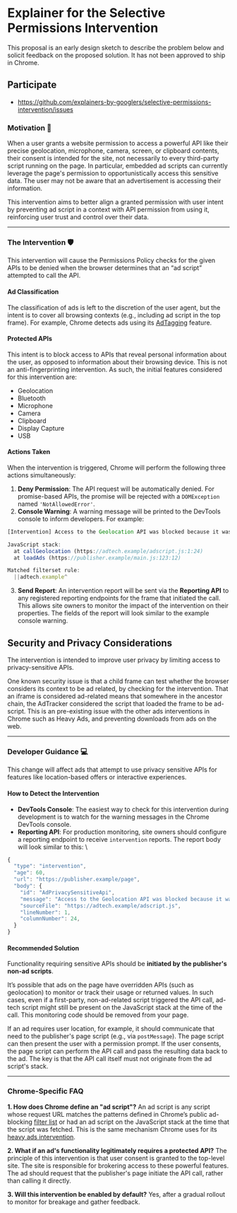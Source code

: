 # Explainer for the Selective Permissions Intervention

This proposal is an early design sketch to describe the problem below and solicit
feedback on the proposed solution. It has not been approved to ship in Chrome.

## Participate
- https://github.com/explainers-by-googlers/selective-permissions-intervention/issues


### Motivation 🤔

When a user grants a website permission to access a powerful API like their precise geolocation, microphone, camera, screen, or clipboard contents, their consent is intended for the site, not necessarily to every third-party script running on the page. In particular, embedded ad scripts can currently leverage the page's permission to opportunistically access this sensitive data. The user may not be aware that an advertisement is accessing their information.

This intervention aims to better align a granted permission with user intent by preventing ad script in a context with API permission from using it, reinforcing user trust and control over their data.


---


### The Intervention 🛡️

This intervention will cause the Permissions Policy checks for the given APIs to be denied when the browser determines that an “ad script” attempted to call the API.


#### Ad Classification

The classification of ads is left to the discretion of the user agent, but the intent is to cover all browsing contexts (e.g., including ad script in the top frame). For example, Chrome detects ads using its [AdTagging](https://chromium.googlesource.com/chromium/src/+/master/docs/ad_tagging.md) feature.


#### Protected APIs

This intent is to block access to APIs that reveal personal information about the user, as opposed to information about their browsing device. This is not an anti-fingerprinting intervention. As such, the initial features considered for this intervention are:

* Geolocation
* Bluetooth
* Microphone
* Camera
* Clipboard
* Display Capture
* USB


#### Actions Taken

When the intervention is triggered, Chrome will perform the following three actions simultaneously:

1. **Deny Permission**: The API request will be automatically denied. For promise-based APIs, the promise will be rejected with a `DOMException` named `'NotAllowedError'`.
2. **Console Warning**: A warning message will be printed to the DevTools console to inform developers. For example:
```javascript
[Intervention] Access to the Geolocation API was blocked because it was initiated by an ad script.

JavaScript stack:
  at callGeolocation (https://adtech.example/adscript.js:1:24)
  at loadAds (https://publisher.example/main.js:123:12)

Matched filterset rule:
  ||adtech.example^

```
3. **Send Report**: An intervention report will be sent via the **Reporting API** to any registered reporting endpoints for the frame that initiated the call. This allows site owners to monitor the impact of the intervention on their properties. The fields of the report will look similar to the example console warning.

## Security and Privacy Considerations

The intervention is intended to improve user privacy by limiting access to privacy-sensitive APIs. 

One known security issue is that a child frame can test whether the browser considers its context to be ad related, by checking for the intervention. That an iframe is considered ad-related means that somewhere in the ancestor chain, the AdTracker considered the script that loaded the frame to be ad-script. This is an pre-existing issue with the other ads interventions in Chrome such as Heavy Ads, and preventing downloads from ads on the web.

---


### Developer Guidance 💻

This change will affect ads that attempt to use privacy sensitive APIs for features like location-based offers or interactive experiences.


#### How to Detect the Intervention



* **DevTools Console**: The easiest way to check for this intervention during development is to watch for the warning messages in the Chrome DevTools console.
* **Reporting API**: For production monitoring, site owners should configure a reporting endpoint to receive `intervention` reports. The report body will look similar to this: \
```javascript
{
  "type": "intervention",
  "age": 60,
  "url": "https://publisher.example/page",
  "body": {
    "id": "AdPrivacySensitiveApi",
    "message": "Access to the Geolocation API was blocked because it was initiated by an ad script.\nJavaScript stack:\nat callGeolocation (https://adtech.example/adscript.js:1:24)\nat loadAds (https://publisher.example/main.js:123:12)\n\nMatched filterset rule:\n||adtech.example^",
    "sourceFile": "https://adtech.example/adscript.js",
    "lineNumber": 1,
    "columnNumber": 24,
  }
}

```


#### Recommended Solution

Functionality requiring sensitive APIs should be **initiated by the publisher's non-ad scripts**.

It’s possible that ads on the page have overridden APIs (such as geolocation) to monitor or track their usage or returned values. In such cases, even if a first-party, non-ad-related script triggered the API call, ad-tech script might still be present on the JavaScript stack at the time of the call. This monitoring code should be removed from your page.

If an ad requires user location, for example, it should communicate that need to the publisher's page script (e.g., via `postMessage`). The page script can then present the user with a permission prompt. If the user consents, the page script can perform the API call and pass the resulting data back to the ad. The key is that the API call itself must not originate from the ad script's stack.


---


### **Chrome-Specific FAQ**

**1. How does Chrome define an "ad script"?** An ad script is any script whose request URL matches the patterns defined in Chrome’s public ad-blocking [filter list](https://github.com/chromium/chromium-ads-detection) or had an ad script on the JavaScript stack at the time that the script was fetched. This is the same mechanism Chrome uses for its [heavy ads intervention](https://developer.chrome.com/blog/heavy-ad-interventions).

**2. What if an ad's functionality legitimately requires a protected API?** The principle of this intervention is that user consent is granted to the top-level site. The site is responsible for brokering access to these powerful features. The ad should request that the publisher's page initiate the API call, rather than calling it directly.

**3. Will this intervention be enabled by default?** Yes, after a gradual rollout to monitor for breakage and gather feedback.


